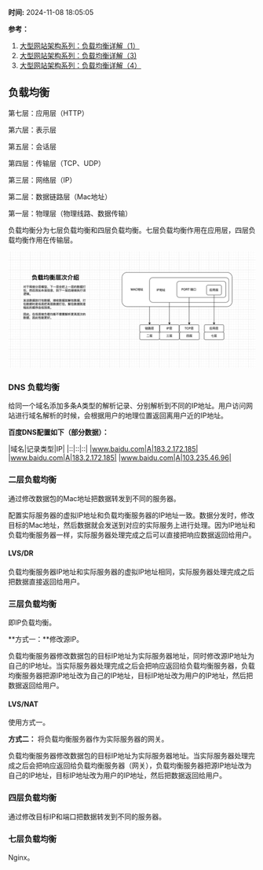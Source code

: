 **时间:** 2024-11-08 18:05:05

**参考：**

1. [大型网站架构系列：负载均衡详解（1）](https://www.cnblogs.com/itfly8/p/5043435.html)
2. [大型网站架构系列：负载均衡详解（3)](https://www.cnblogs.com/itfly8/p/5080743.html)
3. [大型网站架构系列：负载均衡详解（4）](https://www.cnblogs.com/itfly8/p/5080988.html)

## 负载均衡

第七层：应用层（HTTP）

第六层：表示层

第五层：会话层

第四层：传输层（TCP、UDP）

第三层：网络层（IP）

第二层：数据链路层（Mac地址）

第一层：物理层（物理线路、数据传输）

负载均衡分为七层负载均衡和四层负载均衡。七层负载均衡作用在应用层，四层负载均衡作用在传输层。

![](../../../img/network/net_osi.png)

### DNS 负载均衡
给同一个域名添加多条A类型的解析记录、分别解析到不同的IP地址。用户访问网站进行域名解析的时候，会根据用户的地理位置返回离用户近的IP地址。

**百度DNS配置如下（部分数据）：**

|域名|记录类型|IP|
|::|::|::|
|www.baidu.com|A|183.2.172.185|
|www.baidu.com|A|183.2.172.185|
|www.baidu.com|A|103.235.46.96|


### 二层负载均衡
通过修改数据包的Mac地址把数据转发到不同的服务器。

配置实际服务器的虚拟IP地址和负载均衡服务器的IP地址一致。数据分发时，修改目标的Mac地址，然后数据就会发送到对应的实际服务上进行处理。因为IP地址和负载均衡服务器一样，实际服务器处理完成之后可以直接把响应数据返回给用户。

#### LVS/DR

负载均衡服务器IP地址和实际服务器的虚拟IP地址相同，实际服务器处理完成之后把数据直接返回给用户。

### 三层负载均衡
即IP负载均衡。

**方式一：**修改源IP。

负载均衡服务器修改数据包的目标IP地址为实际服务器地址，同时修改源IP地址为自己的IP地址。当实际服务器处理完成之后会把响应返回给负载均衡服务器，负载均衡服务器把源IP地址改为自己的IP地址，目标IP地址改为用户的IP地址，然后把数据返回给用户。

#### LVS/NAT

使用方式一。


**方式二：** 将负载均衡服务器作为实际服务器的网关。

负载均衡服务器修改数据包的目标IP地址为实际服务器地址。当实际服务器处理完成之后会把响应返回给负载均衡服务器（网关），负载均衡服务器把源IP地址改为自己的IP地址，目标IP地址改为用户的IP地址，然后把数据返回给用户。

### 四层负载均衡
通过修改目标IP和端口把数据转发到不同的服务器。

### 七层负载均衡
Nginx。

